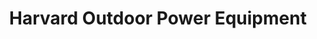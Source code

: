 ---
title: "Harvard Outdoor Power Equipment"
url: /harvard/harvard-outdoor-power-equipment/
shop: Outdoor
---